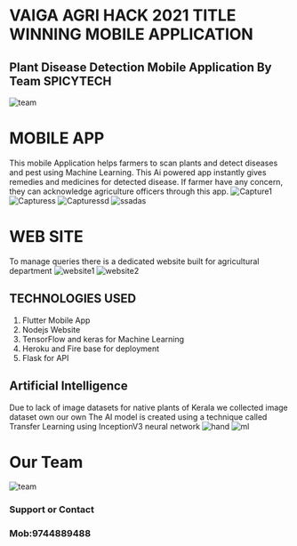 # VAIGA AGRI HACK 2021 TITLE WINNING MOBILE APPLICATION
## Plant Disease Detection Mobile Application By Team  SPICYTECH
![team](https://user-images.githubusercontent.com/58629705/109700608-fd125200-7bb7-11eb-9347-d93d6ac1666a.PNG)

# MOBILE APP
This mobile Application helps farmers to scan plants and detect diseases and pest using Machine Learning. This Ai powered app instantly gives remedies and medicines for detected disease. If farmer have any concern, they can acknowledge agriculture officers through this app.
![Capture1](https://user-images.githubusercontent.com/58629705/109699844-0f3fc080-7bb7-11eb-98eb-91abc4201fbb.PNG)
![Capturess](https://user-images.githubusercontent.com/58629705/109699849-1070ed80-7bb7-11eb-89ae-56af1bd3658e.PNG)
![Capturessd](https://user-images.githubusercontent.com/58629705/109699855-11098400-7bb7-11eb-9b59-6f3f7673a413.PNG)
![ssadas](https://user-images.githubusercontent.com/58629705/109699859-123ab100-7bb7-11eb-9243-ff37bb67fdb4.PNG)


# WEB SITE
To manage queries there is a dedicated website built for agricultural department
![website1](https://user-images.githubusercontent.com/58629705/109700317-9a20bb00-7bb7-11eb-8b60-941a15cd6d64.PNG)
![website2](https://user-images.githubusercontent.com/58629705/109700327-9c831500-7bb7-11eb-8f55-eb689f849c41.PNG)


## TECHNOLOGIES USED
1. Flutter Mobile App
2. Nodejs Website
3. TensorFlow and keras for Machine Learning
4. Heroku and Fire base for deployment
5. Flask for API

## Artificial Intelligence
Due to lack of image datasets for native plants of Kerala we collected image dataset own our own
The AI model is created using a technique called Transfer Learning using InceptionV3 neural network
![hand](https://user-images.githubusercontent.com/58629705/109700427-b91f4d00-7bb7-11eb-9b38-dce44b2c586d.PNG)
![ml](https://user-images.githubusercontent.com/58629705/109700942-6d20d800-7bb8-11eb-9a67-7f0764589ac3.PNG)


# Our Team
![team](https://user-images.githubusercontent.com/58629705/109700520-dd7b2980-7bb7-11eb-8d44-63d067e18df6.jpg)

### Support or Contact
### Mob:9744889488
